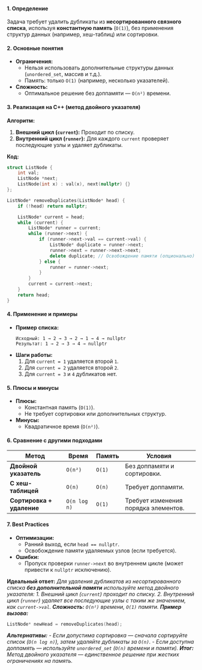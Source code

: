 #### **1. Определение**  
Задача требует удалить дубликаты из **несортированного связного списка**, используя **константную память** (`O(1)`), без применения структур данных (например, хеш-таблиц) или сортировки.

#### **2. Основные понятия**  
- **Ограничения:**  
  - Нельзя использовать дополнительные структуры данных (`unordered_set`, массив и т.д.).  
  - Память: только `O(1)` (например, несколько указателей).  
- **Сложность:**  
  - Оптимальное решение без доппамяти — `O(n²)` времени.  

#### **3. Реализация на C++ (метод двойного указателя)**  

**Алгоритм:**  
1. **Внешний цикл (`current`):** Проходит по списку.  
2. **Внутренний цикл (`runner`):** Для каждого `current` проверяет последующие узлы и удаляет дубликаты.  

**Код:**  
```cpp
struct ListNode {
    int val;
    ListNode *next;
    ListNode(int x) : val(x), next(nullptr) {}
};

ListNode* removeDuplicates(ListNode* head) {
    if (!head) return nullptr;

    ListNode* current = head;
    while (current) {
        ListNode* runner = current;
        while (runner->next) {
            if (runner->next->val == current->val) {
                ListNode* duplicate = runner->next;
                runner->next = runner->next->next;
                delete duplicate; // Освобождение памяти (опционально)
            } else {
                runner = runner->next;
            }
        }
        current = current->next;
    }
    return head;
}
```

#### **4. Применение и примеры**  
- **Пример списка:**  
  ```
  Исходный: 1 → 2 → 3 → 2 → 1 → 4 → nullptr  
  Результат: 1 → 2 → 3 → 4 → nullptr  
  ```  
- **Шаги работы:**  
  1. Для `current = 1` удаляется второй `1`.  
  2. Для `current = 2` удаляется второй `2`.  
  3. Для `current = 3` и `4` дубликатов нет.  

#### **5. Плюсы и минусы**  
- **Плюсы:**  
  - Константная память (`O(1)`).  
  - Не требует сортировки или дополнительных структур.  
- **Минусы:**  
  - Квадратичное время (`O(n²)`).  

#### **6. Сравнение с другими подходами**  
| **Метод**                 | **Время**    | **Память** | **Условия**                          |
| ------------------------- | ------------ | ---------- | ------------------------------------ |
| **Двойной указатель**     | `O(n²)`      | `O(1)`     | Без доппамяти и сортировки.          |
| **С хеш-таблицей**        | `O(n)`       | `O(n)`     | Требует доппамяти.                   |
| **Сортировка + удаление** | `O(n log n)` | `O(1)`     | Требует изменения порядка элементов. |

#### **7. Best Practices**  
- **Оптимизации:**  
  - Ранний выход, если `head == nullptr`.  
  - Освобождение памяти удаляемых узлов (если требуется).  
- **Ошибки:**  
  - Пропуск проверки `runner->next` во внутреннем цикле (может привести к `nullptr` исключению).  

**Идеальный ответ:**
_Для удаления дубликатов из несортированного списка **без дополнительной памяти** используйте метод двойного указателя:_
_1. Внешний цикл (`current`) проходит по списку._
_2. Внутренний цикл (`runner`) удаляет все последующие узлы с таким же значением, как `current->val`._
_**Сложность:** `O(n²)` времени, `O(1)` памяти._
_**Пример вызова:**_
```cpp
ListNode* newHead = removeDuplicates(head);
```
_**Альтернативы:**_
_- Если допустима сортировка — сначала сортируйте список (`O(n log n)`), затем удаляйте дубликаты за `O(n)`._
_- Если доступна доппамять — используйте `unordered_set` (`O(n)` времени и памяти)._
_**Итог:** Метод двойного указателя — единственное решение при жестких ограничениях на память._